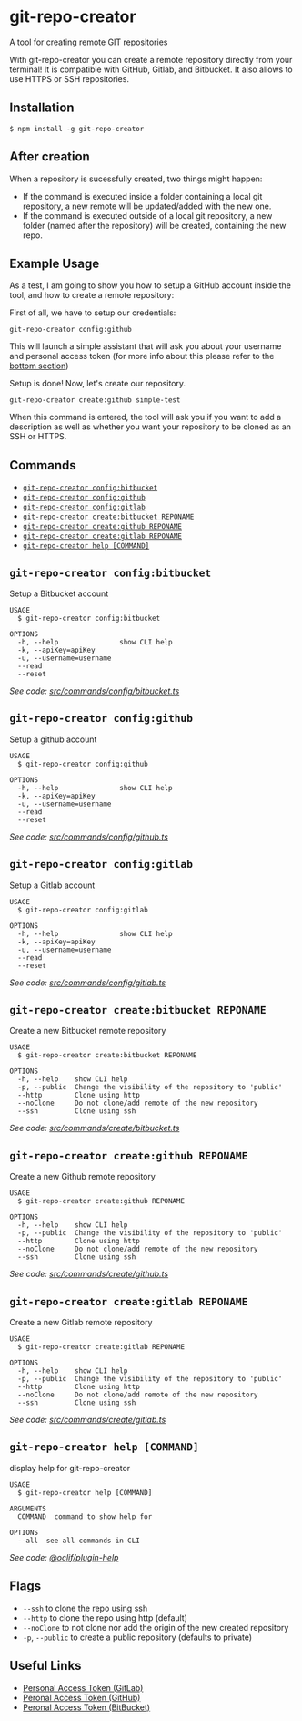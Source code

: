 git-repo-creator
================

A tool for creating remote GIT repositories

With git-repo-creator you can create a remote repository directly from your terminal! It is compatible with GitHub, Gitlab, and Bitbucket. It also allows to use HTTPS or SSH repositories.


<!-- toc -->

<!-- tocstop -->

## Installation
<!-- installation -->
```sh-session
$ npm install -g git-repo-creator
```
<!-- installationstop -->

## After creation
When a repository is sucessfully created, two things might happen:
- If the command is executed inside a folder containing a local git repository, a new remote will be updated/added with the new one.
- If the command is executed outside of a local git repository, a new folder (named after the repository) will be created, containing the new repo.

## Example Usage
As a test, I am going to show you how to setup a GitHub account inside the tool, and how to create a remote repository:

First of all, we have to setup our credentials:
```
git-repo-creator config:github
```
This will launch a simple assistant that will ask you about your username and personal access token (for more info about this please refer to the [bottom section](#useful-links))

Setup is done! Now, let's create our repository.


```
git-repo-creator create:github simple-test
```
When this command is entered, the tool will ask you if you want to add a description as well as whether you want your repository to be cloned as an SSH or HTTPS.


## Commands
<!-- commands -->
* [`git-repo-creator config:bitbucket`](#git-repo-creator-configbitbucket)
* [`git-repo-creator config:github`](#git-repo-creator-configgithub)
* [`git-repo-creator config:gitlab`](#git-repo-creator-configgitlab)
* [`git-repo-creator create:bitbucket REPONAME`](#git-repo-creator-createbitbucket-reponame)
* [`git-repo-creator create:github REPONAME`](#git-repo-creator-creategithub-reponame)
* [`git-repo-creator create:gitlab REPONAME`](#git-repo-creator-creategitlab-reponame)
* [`git-repo-creator help [COMMAND]`](#git-repo-creator-help-command)

## `git-repo-creator config:bitbucket`

Setup a Bitbucket account

```
USAGE
  $ git-repo-creator config:bitbucket

OPTIONS
  -h, --help               show CLI help
  -k, --apiKey=apiKey
  -u, --username=username
  --read
  --reset
```

_See code: [src/commands/config/bitbucket.ts](https://github.com/alvarezGarciaMarcos/git-repo-creator/blob/v1.0.0/src/commands/config/bitbucket.ts)_

## `git-repo-creator config:github`

Setup a github account

```
USAGE
  $ git-repo-creator config:github

OPTIONS
  -h, --help               show CLI help
  -k, --apiKey=apiKey
  -u, --username=username
  --read
  --reset
```

_See code: [src/commands/config/github.ts](https://github.com/alvarezGarciaMarcos/git-repo-creator/blob/v1.0.0/src/commands/config/github.ts)_

## `git-repo-creator config:gitlab`

Setup a Gitlab account

```
USAGE
  $ git-repo-creator config:gitlab

OPTIONS
  -h, --help               show CLI help
  -k, --apiKey=apiKey
  -u, --username=username
  --read
  --reset
```

_See code: [src/commands/config/gitlab.ts](https://github.com/alvarezGarciaMarcos/git-repo-creator/blob/v1.0.0/src/commands/config/gitlab.ts)_

## `git-repo-creator create:bitbucket REPONAME`

Create a new Bitbucket remote repository

```
USAGE
  $ git-repo-creator create:bitbucket REPONAME

OPTIONS
  -h, --help    show CLI help
  -p, --public  Change the visibility of the repository to 'public'
  --http        Clone using http
  --noClone     Do not clone/add remote of the new repository
  --ssh         Clone using ssh
```

_See code: [src/commands/create/bitbucket.ts](https://github.com/alvarezGarciaMarcos/git-repo-creator/blob/v1.0.0/src/commands/create/bitbucket.ts)_

## `git-repo-creator create:github REPONAME`

Create a new Github remote repository

```
USAGE
  $ git-repo-creator create:github REPONAME

OPTIONS
  -h, --help    show CLI help
  -p, --public  Change the visibility of the repository to 'public'
  --http        Clone using http
  --noClone     Do not clone/add remote of the new repository
  --ssh         Clone using ssh
```

_See code: [src/commands/create/github.ts](https://github.com/alvarezGarciaMarcos/git-repo-creator/blob/v1.0.0/src/commands/create/github.ts)_

## `git-repo-creator create:gitlab REPONAME`

Create a new Gitlab remote repository

```
USAGE
  $ git-repo-creator create:gitlab REPONAME

OPTIONS
  -h, --help    show CLI help
  -p, --public  Change the visibility of the repository to 'public'
  --http        Clone using http
  --noClone     Do not clone/add remote of the new repository
  --ssh         Clone using ssh
```

_See code: [src/commands/create/gitlab.ts](https://github.com/alvarezGarciaMarcos/git-repo-creator/blob/v1.0.0/src/commands/create/gitlab.ts)_

## `git-repo-creator help [COMMAND]`

display help for git-repo-creator

```
USAGE
  $ git-repo-creator help [COMMAND]

ARGUMENTS
  COMMAND  command to show help for

OPTIONS
  --all  see all commands in CLI
```

_See code: [@oclif/plugin-help](https://github.com/oclif/plugin-help/blob/v3.2.1/src/commands/help.ts)_
<!-- commandsstop -->

<!-- flags -->
## Flags
- `--ssh` to clone the repo using ssh
- `--http` to clone the repo using http (default)
- `--noClone` to not clone nor add the origin of the new created repository
- `-p`, `--public` to create a public repository (defaults to private)
<!-- flagsstop -->

<!-- useful-links -->
## Useful Links
- [Personal Access Token (GitLab)](https://docs.gitlab.com/ee/user/profile/personal_access_tokens.html)
- [Peronal Access Token (GitHub)]()
- [Peronal Access Token (BitBucket)]()
<!-- useful-linksstop -->
